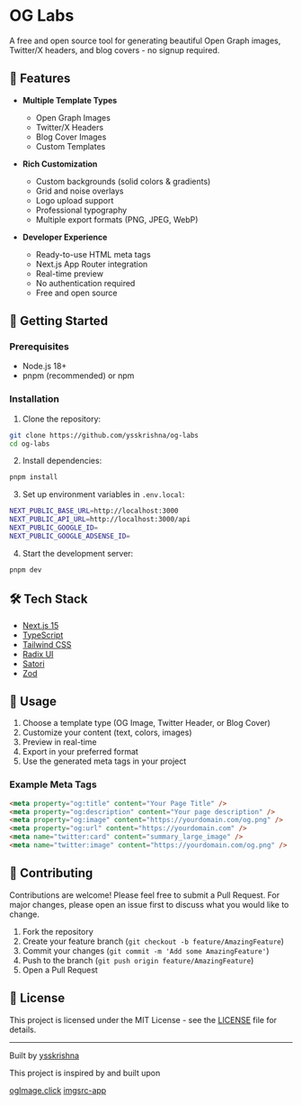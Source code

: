 # OG Labs

A free and open source tool for generating beautiful Open Graph images, Twitter/X headers, and blog covers - no signup required.

## 🌟 Features

- **Multiple Template Types**

  - Open Graph Images
  - Twitter/X Headers
  - Blog Cover Images
  - Custom Templates

- **Rich Customization**

  - Custom backgrounds (solid colors & gradients)
  - Grid and noise overlays
  - Logo upload support
  - Professional typography
  - Multiple export formats (PNG, JPEG, WebP)

- **Developer Experience**
  - Ready-to-use HTML meta tags
  - Next.js App Router integration
  - Real-time preview
  - No authentication required
  - Free and open source

## 🚀 Getting Started

### Prerequisites

- Node.js 18+
- pnpm (recommended) or npm

### Installation

1. Clone the repository:

```bash
git clone https://github.com/ysskrishna/og-labs
cd og-labs
```

2. Install dependencies:

```bash
pnpm install
```

3. Set up environment variables in `.env.local`:

```bash
NEXT_PUBLIC_BASE_URL=http://localhost:3000
NEXT_PUBLIC_API_URL=http://localhost:3000/api
NEXT_PUBLIC_GOOGLE_ID=
NEXT_PUBLIC_GOOGLE_ADSENSE_ID=
```

4. Start the development server:

```bash
pnpm dev
```

## 🛠️ Tech Stack

- [Next.js 15](https://nextjs.org/)
- [TypeScript](https://www.typescriptlang.org/)
- [Tailwind CSS](https://tailwindcss.com/)
- [Radix UI](https://www.radix-ui.com/)
- [Satori](https://github.com/vercel/satori)
- [Zod](https://zod.dev/)

## 📖 Usage

1. Choose a template type (OG Image, Twitter Header, or Blog Cover)
2. Customize your content (text, colors, images)
3. Preview in real-time
4. Export in your preferred format
5. Use the generated meta tags in your project

### Example Meta Tags

```html
<meta property="og:title" content="Your Page Title" />
<meta property="og:description" content="Your page description" />
<meta property="og:image" content="https://yourdomain.com/og.png" />
<meta property="og:url" content="https://yourdomain.com" />
<meta name="twitter:card" content="summary_large_image" />
<meta name="twitter:image" content="https://yourdomain.com/og.png" />
```

## 🤝 Contributing

Contributions are welcome! Please feel free to submit a Pull Request. For major changes, please open an issue first to discuss what you would like to change.

1. Fork the repository
2. Create your feature branch (`git checkout -b feature/AmazingFeature`)
3. Commit your changes (`git commit -m 'Add some AmazingFeature'`)
4. Push to the branch (`git push origin feature/AmazingFeature`)
5. Open a Pull Request

## 📝 License

This project is licensed under the MIT License - see the [LICENSE](LICENSE) file for details.

---

Built by [ysskrishna](https://github.com/ysskrishna)

This project is inspired by and built upon

[ogImage.click](https://weijunext/ogimage-click)
[imgsrc-app](https://github.com/FadyMak/imgsrc-app)
